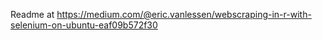 Readme at 
https://medium.com/@eric.vanlessen/webscraping-in-r-with-selenium-on-ubuntu-eaf09b572f30
